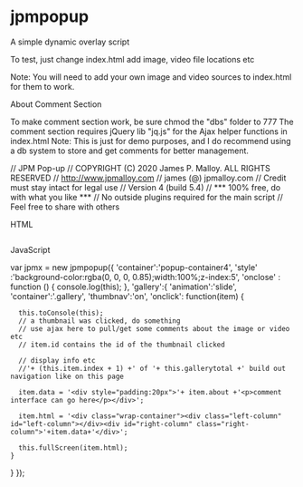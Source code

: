 # jpmpopup
A simple dynamic overlay script

To test, just change index.html
add image, video file locations etc

Note: You will need to add your own image and video sources to index.html for them to work.

About Comment Section

To make comment section work, be sure chmod the "dbs" folder to 777
The comment section requires jQuery lib "jq.js" for the Ajax helper functions in index.html
Note: This is just for demo purposes, and I do recommend using a db system to store and get comments for better management.

 // JPM Pop-up
 // COPYRIGHT (C) 2020 James P. Malloy. ALL RIGHTS RESERVED
 // http://www.jpmalloy.com
 // james (@) jpmalloy.com
 // Credit must stay intact for legal use
 // Version 4 (build 5.4)
 // *** 100% free, do with what you like ***
 // No outside plugins required for the main script
 // Feel free to share with others

HTML

<div class="gallery">
  <div class="item">
    <img src="thumbnail image" alt="" data-file="YouTube video URL" data-id="YT-1" data-type="iframe" data-about="about video" data-allow="accelerometer; autoplay; clipboard-write; encrypted-media; gyroscope; picture-in-picture; fullscreen" data-width="760px" data-height="515px" />
  </div>
</div>

JavaScript

var jpmx = new jpmpopup({
  'container':'popup-container4',
  'style' :'background-color:rgba(0, 0, 0, 0.85);width:100%;z-index:5',
  'onclose' : function () {
    console.log(this);
  },
  'gallery':{
    'animation':'slide',
    'container':'.gallery',
    'thumbnav':'on',
    'onclick': function(item) {

      this.toConsole(this);
      // a thumbnail was clicked, do something
      // use ajax here to pull/get some comments about the image or video etc
      // item.id contains the id of the thumbnail clicked

      // display info etc
      //'+ (this.item.index + 1) +' of '+ this.gallerytotal +' build out navigation like on this page

      item.data = '<div style="padding:20px">'+ item.about +'<p>comment interface can go here</p></div>';

      item.html = '<div class="wrap-container"><div class="left-column" id="left-column"></div><div id="right-column" class="right-column">'+item.data+'</div>';

      this.fullScreen(item.html);
    }
  }
});
